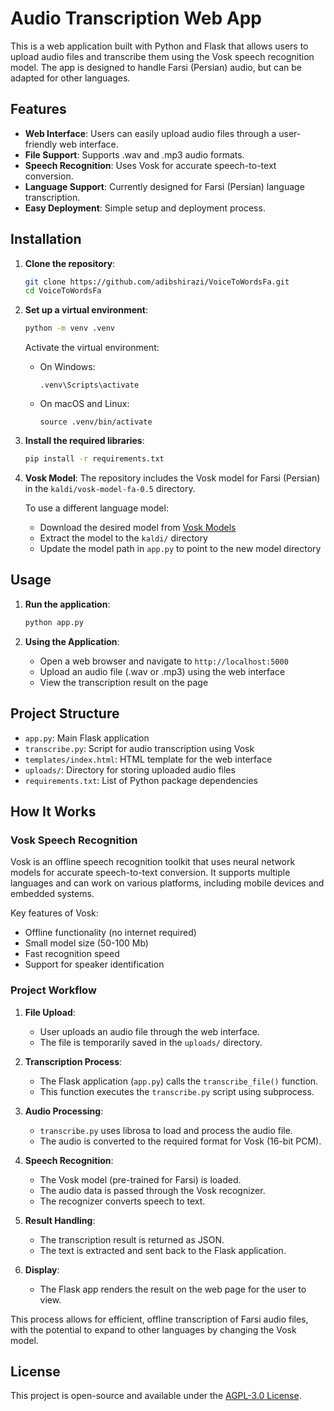 # Audio Transcription Web App

This is a web application built with Python and Flask that allows users to upload audio files and transcribe them using the Vosk speech recognition model. The app is designed to handle Farsi (Persian) audio, but can be adapted for other languages.

## Features

- **Web Interface**: Users can easily upload audio files through a user-friendly web interface.
- **File Support**: Supports .wav and .mp3 audio formats.
- **Speech Recognition**: Uses Vosk for accurate speech-to-text conversion.
- **Language Support**: Currently designed for Farsi (Persian) language transcription.
- **Easy Deployment**: Simple setup and deployment process.

## Installation

1. **Clone the repository**:
    ```sh
    git clone https://github.com/adibshirazi/VoiceToWordsFa.git
    cd VoiceToWordsFa
    ```

2. **Set up a virtual environment**:
    ```sh
    python -m venv .venv
    ```
    Activate the virtual environment:
    - On Windows:
      ```
      .venv\Scripts\activate
      ```
    - On macOS and Linux:
      ```
      source .venv/bin/activate
      ```

3. **Install the required libraries**:
    ```sh
    pip install -r requirements.txt
    ```

4. **Vosk Model**:
    The repository includes the Vosk model for Farsi (Persian) in the `kaldi/vosk-model-fa-0.5` directory.

    To use a different language model:
    - Download the desired model from [Vosk Models](https://alphacephei.com/vosk/models)
    - Extract the model to the `kaldi/` directory
    - Update the model path in `app.py` to point to the new model directory
   
## Usage

1. **Run the application**:
    ```sh
    python app.py
    ```

2. **Using the Application**:
    - Open a web browser and navigate to `http://localhost:5000`
    - Upload an audio file (.wav or .mp3) using the web interface
    - View the transcription result on the page

## Project Structure

- `app.py`: Main Flask application
- `transcribe.py`: Script for audio transcription using Vosk
- `templates/index.html`: HTML template for the web interface
- `uploads/`: Directory for storing uploaded audio files
- `requirements.txt`: List of Python package dependencies

## How It Works

### Vosk Speech Recognition

Vosk is an offline speech recognition toolkit that uses neural network models for accurate speech-to-text conversion. It supports multiple languages and can work on various platforms, including mobile devices and embedded systems.

Key features of Vosk:
- Offline functionality (no internet required)
- Small model size (50-100 Mb)
- Fast recognition speed
- Support for speaker identification

### Project Workflow

1. **File Upload**: 
   - User uploads an audio file through the web interface.
   - The file is temporarily saved in the `uploads/` directory.

2. **Transcription Process**:
   - The Flask application (`app.py`) calls the `transcribe_file()` function.
   - This function executes the `transcribe.py` script using subprocess.

3. **Audio Processing**:
   - `transcribe.py` uses librosa to load and process the audio file.
   - The audio is converted to the required format for Vosk (16-bit PCM).

4. **Speech Recognition**:
   - The Vosk model (pre-trained for Farsi) is loaded.
   - The audio data is passed through the Vosk recognizer.
   - The recognizer converts speech to text.

5. **Result Handling**:
   - The transcription result is returned as JSON.
   - The text is extracted and sent back to the Flask application.

6. **Display**:
   - The Flask app renders the result on the web page for the user to view.

This process allows for efficient, offline transcription of Farsi audio files, with the potential to expand to other languages by changing the Vosk model.

## License

This project is open-source and available under the [AGPL-3.0 License](LICENSE).

